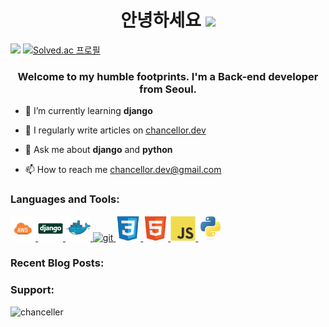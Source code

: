 <h1 align="center">안녕하세요 <img src="https://media.giphy.com/media/hvRJCLFzcasrR4ia7z/giphy.gif" width="25px"></h1>

![](https://komarev.com/ghpvc/?username=chancellor-dev)
[![Solved.ac 프로필](http://mazassumnida.wtf/api/mini/generate_badge?boj=shinjam)](https://solved.ac/shinjam)


<h3 align="center">Welcome to my humble footprints. I'm a Back-end developer from Seoul.</h3>


<p>

- 🌱 I’m currently learning **django**

- 📝 I regularly write articles on [chancellor.dev](https://chancellor.dev)

- 💬 Ask me about **django** and **python**

- 📫 How to reach me <a href="mailto: chancellor.dev@gmail.com">chancellor.dev@gmail.com</a>

</p>

<h3 align="left">Languages and Tools:</h3>
<p align="left"> <a href="https://aws.amazon.com" target="_blank"> <img src="images/aws.svg" alt="aws" width="40" height="40"/> </a><a href="https://www.djangoproject.com/" target="_blank"> <img src="images/django.svg" alt="django" width="40" height="40"/> </a> <a href="https://www.docker.com/" target="_blank"> <img src="images/docker.svg" alt="docker" width="40" height="40"/> </a> <a href="https://git-scm.com/" target="_blank"> <img src="https://www.vectorlogo.zone/logos/git-scm/git-scm-icon.svg" alt="git" width="40" height="40"/> </a><a href="https://www.w3schools.com/css/" target="_blank"> <img src="images/css.svg" alt="css3" width="40" height="40"/> </a>  <a href="https://www.w3.org/html/" target="_blank"> <img src="images/html.svg" alt="html5" width="40" height="40"/> </a> <a href="https://developer.mozilla.org/en-US/docs/Web/JavaScript" target="_blank"> <img src="images/js.svg" alt="javascript" width="40" height="40"/> </a> <a href="https://www.python.org" target="_blank"> <img src="images/python.svg" alt="python" width="40" height="40"/> </a> </p>

<h3 align="left">Recent Blog Posts:</h3>

<!-- BLOG-POST-LIST:START -->
<!-- BLOG-POST-LIST:END -->

<h3 align="left">Support:</h3>
<p><a href="https://www.buymeacoffee.com/chanceller"> <img align="left" src="https://cdn.buymeacoffee.com/buttons/v2/default-yellow.png" height="50" width="210" alt="chanceller" /></a></p><br><br>

